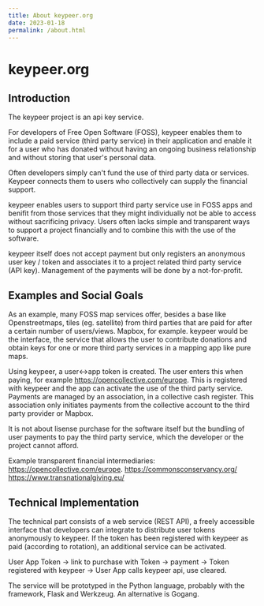 ```yaml
---
title: About keypeer.org 
date: 2023-01-18
permalink: /about.html
---
```


# keypeer.org

## Introduction

The keypeer project is an api key service.

For developers of Free Open Software (FOSS), keypeer enables them to include a paid service (third party service) in their application and enable it for a user who has donated without having an ongoing business relationship and without storing that user's personal data.

Often developers simply can't fund the use of third party data or services. Keypeer connects them to users who collectively can supply the financial support.

keypeer enables users to support third party service use in FOSS apps and benifit from those services that they might individually not be able to access without sacrificing privacy. Users often lacks simple and transparent ways to support a project financially and to combine this with the use of the software.

keypeer itself does not accept payment but only registers an anonymous user key / token and associates it to a project related third party service (API key). Management of the payments will be done by a not-for-profit.

## Examples and Social Goals

As an example, many FOSS map services offer, besides a base like Openstreetmaps, tiles (eg. satellite) from third parties that are paid for after a certain number of users/views. Mapbox, for example. keypeer would be the interface, the service that allows the user to contribute donations and obtain keys for one or more third party services in a mapping app like pure maps.

Using keypeer, a user<->app token is created. The user enters this when paying, for example https://opencollective.com/europe. This is registered with keypeer and the app can activate the use of the third party service. Payments are managed by an association, in a collective cash register. This association only initiates payments from the collective account to the third party provider or Mapbox.

It is not about lisense purchase for the software itself but the bundling of user payments to pay the third party service, which the developer or the project cannot afford.

Example transparent financial intermediaries: https://opencollective.com/europe. https://commonsconservancy.org/ https://www.transnationalgiving.eu/


## Technical Implementation

The technical part consists of a web service (REST API), a freely accessible interface that developers can integrate to distribute user tokens anonymously to keypeer. If the token has been registered with keypeer as paid (according to rotation), an additional service can be activated.

User App Token -> link to purchase with Token -> payment -> Token registered with keypeer -> User App calls keypeer api, use cleared.

The service will be prototyped in the Python language, probably with the framework, Flask and Werkzeug. An alternative is Gogang.
